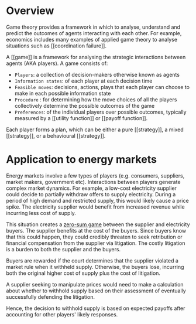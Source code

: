# Overview
Game theory provides a framework in which to analyse, understand and predict the outcomes of agents interacting with each other. For example, economics includes many examples of applied game theory to analyse situations such as [[coordination failure]]. 

A [[game]] is a framework for analysing the strategic interactions between agents (AKA players).  A game consists of:
- `Players`: a collection of decision-makers otherwise known as agents
- `Information states`: of each player at each decision time
- `Feasible moves`: decisions, actions, plays that each player can choose to make in each possible information state
- `Procedure` : for determining how the move choices of all the players collectively determine the possible outcomes of the game
- `Preferences`: of the individual players over possible outcomes, typically measured by a [[utility function]] or [[payoff function]].

Each player forms a plan, which can be either a pure [[strategy]],  a mixed  [[strategy]], or a behavioural [[strategy]]. 

# Application to energy markets
Energy markets involve a few types of players (e.g. consumers, suppliers, market makers, government etc). Interactions between players generate complex market dynamics. For example, a low-cost electricity supplier could decide to partially withdraw offers to supply electricity. During a period of high demand and restricted supply, this would likely cause a price spike. The electricity supplier would benefit from increased revenue while incurring less cost of supply.

This situation creates a [zero-sum game](https://en.wikipedia.org/wiki/Zero-sum_game) between the supplier and electricity buyers. The supplier benefits at the cost of the buyers. Since buyers know that this could happen, they could credibly threaten to seek retribution or financial compensation from the supplier via litigation. The costly litigation is a burden to both the supplier and the buyers. 

Buyers are rewarded if the court determines that the supplier violated a market rule when it withheld supply. Otherwise, the buyers lose, incurring both the original higher cost of supply plus the cost of litigation. 

A supplier seeking to manipulate prices would need to make a calculation about whether to withhold supply based on their assessment of eventually successfully defending the litigation.

Hence, the decision to withhold supply is based on expected payoffs after accounting for other players' likely responses. 